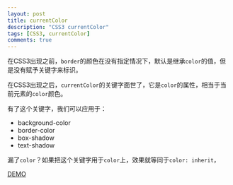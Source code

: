 ```yaml
---
layout: post
title: currentColor
description: "CSS3 currentColor"
tags: [CSS3, currentColor]
comments: true
---
```


在CSS3出现之前，`border`的颜色在没有指定情况下，默认是继承`color`的值，但是没有赋予关键字来标识。

在CSS3出现之后，`currentColor`的关键字面世了，它是`color`的属性，相当于当前元素的`color`颜色。


有了这个关键字，我们可以应用于：

 - background-color
 - border-color
 - box-shadow
 - text-shadow

漏了`color`？如果把这个关键字用于`color`上，效果就等同于`color: inherit`，


[DEMO](/demo/currentColor/demo.html)